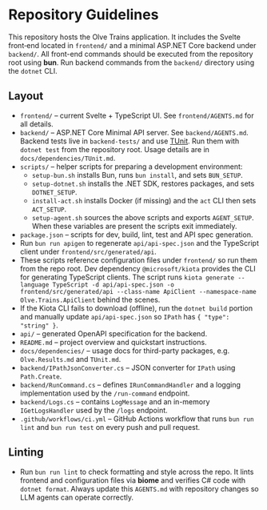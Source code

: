 # Repository Guidelines

This repository hosts the Olve Trains application.  It includes the Svelte
front‑end located in `frontend/` and a minimal ASP.NET Core backend under
`backend/`. All front-end commands should be executed from the repository root
using **bun**. Run backend commands from the `backend/` directory using the
`dotnet` CLI.

## Layout

- `frontend/` – current Svelte + TypeScript UI. See `frontend/AGENTS.md` for all
  details.
- `backend/` – ASP.NET Core Minimal API server. See `backend/AGENTS.md`.
  Backend tests live in `backend-tests/` and use
  [TUnit](https://tunit.dev/). Run them with `dotnet test` from the repository root.
  Usage details are in `docs/dependencies/TUnit.md`.
- `scripts/` – helper scripts for preparing a development environment:
  - `setup-bun.sh` installs Bun, runs `bun install`, and sets `BUN_SETUP`.
  - `setup-dotnet.sh` installs the .NET SDK, restores packages, and sets `DOTNET_SETUP`.
  - `install-act.sh` installs Docker (if missing) and the `act` CLI then sets `ACT_SETUP`.
  - `setup-agent.sh` sources the above scripts and exports `AGENT_SETUP`.
    When these variables are present the scripts exit immediately.
- `package.json` – scripts for dev, build, lint, test and API spec generation.
- Run `bun run apigen` to regenerate `api/api-spec.json` and the
  TypeScript client under `frontend/src/generated/api`.
- These scripts reference configuration files under `frontend/` so run
  them from the repo root. Dev dependency `@microsoft/kiota` provides
  the CLI for generating TypeScript clients. The script runs
  `kiota generate --language TypeScript -d api/api-spec.json -o
  frontend/src/generated/api --class-name ApiClient --namespace-name
  Olve.Trains.ApiClient` behind the scenes.
- If the Kiota CLI fails to download (offline), run the `dotnet build` portion
  and manually update `api/api-spec.json` so `IPath` has `{ "type": "string" }`.
- `api/` – generated OpenAPI specification for the backend.
- `README.md` – project overview and quickstart instructions.
- `docs/dependencies/` – usage docs for third-party packages, e.g. `Olve.Results.md` and `TUnit.md`.
- `backend/IPathJsonConverter.cs` – JSON converter for `IPath` using `Path.Create`.
- `backend/RunCommand.cs` – defines `IRunCommandHandler` and a logging
  implementation used by the `/run-command` endpoint.
- `backend/Logs.cs` – contains `LogMessage` and an in-memory
  `IGetLogsHandler` used by the `/logs` endpoint.
- `.github/workflows/ci.yml` – GitHub Actions workflow that runs `bun run lint`
  and `bun run test` on every push and pull request.
## Linting
- Run `bun run lint` to check formatting and style across the repo.
  It lints frontend and configuration files via **biome** and verifies C#
  code with `dotnet format`.
Always update this `AGENTS.md` with repository changes so LLM agents can operate correctly.
